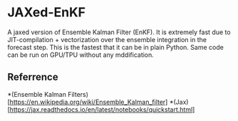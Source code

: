 # JAXed-EnKF

A jaxed version of Ensemble Kalman Filter (EnKF). It is extremely fast due to JIT-compilation + vectorization over the ensemble integration in the forecast step. This is the fastest that it can be in plain Python. Same code can be run on GPU/TPU without any mddification.

## Referrence 
*(Ensemble Kalman Filters) [https://en.wikipedia.org/wiki/Ensemble_Kalman_filter]
*(Jax)[https://jax.readthedocs.io/en/latest/notebooks/quickstart.html]
